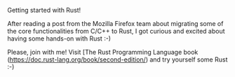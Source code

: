Getting started with Rust!

After reading a post from the Mozilla Firefox team about migrating some
of the core functionalities from C/C++ to Rust, I got curious and excited about
having some hands-on with Rust :-)

Please, join with me! Visit [The Rust Programming Language book
(https://doc.rust-lang.org/book/second-edition/) and try yourself some Rust :-)
